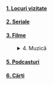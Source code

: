 
#### [1. Locuri vizitate](https://www.youtube.com/watch?v=k8cKfEwJkwU&list=PLiB2wyVH_iErGM54_LsFOYqr0NaAlC-6X)   
#### [2. Seriale](https://www.imdb.com/list/ls541243395/?ref_=ext_shr_lnk)  
#### [3. Filme](https://www.imdb.com/list/ls541242717/?ref_=ext_shr_lnk)  
<details>  
   <summary style="margin-left: 30px;">4. Muzică</summary>
   <ul style="list-style-type: none;">
      <li><a href="https://www.youtube.com/playlist?list=PLiB2wyVH_iEq02E4U-snsHLIjrBvlnIjR">Un simplu album</a></li>
      <li>Un simplu album pentru cântat</li>
      <li>Muzică populară</li>
      <li><a href="https://www.youtube.com/playlist?list=PLiB2wyVH_iEqX6d86g8R7-J0lOm_DylfE">Colinde</a></li>
   </ul>
</details>  

#### [5. Podcasturi](https://www.youtube.com/playlist?list=PLiB2wyVH_iEr8RGiLsmgkoguIn_HWMuyD)  
#### [6. Cărți](https://www.goodreads.com/review/list/179796172?page=1&view=covers)  



